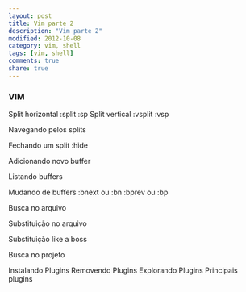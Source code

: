 ```yaml
---
layout: post
title: Vim parte 2
description: "Vim parte 2"
modified: 2012-10-08
category: vim, shell
tags: [vim, shell]
comments: true
share: true
---
```


### VIM

Split horizontal
  :split
  :sp
Split vertical
  :vsplit
  :vsp

Navegando pelos splits


Fechando um split
  :hide

Adicionando novo buffer

Listando buffers

Mudando de buffers
  :bnext ou :bn
  :bprev ou :bp

Busca no arquivo

Substituição no arquivo

Substituição like a boss

Busca no projeto


Instalando Plugins
Removendo Plugins
Explorando Plugins
Principais plugins